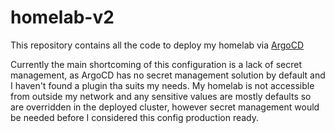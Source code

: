 # homelab-v2

This repository contains all the code to deploy my homelab via [ArgoCD](https://argo-cd.readthedocs.io/en/stable/)

Currently the main shortcoming of this configuration is a lack of secret management, as ArgoCD has no secret management solution by default and I haven't found a plugin tha suits my needs. My homelab is not accessible from outside my network and any sensitive values are mostly defaults so are overridden in the deployed cluster, however secret management would be needed before I considered this config production ready.
